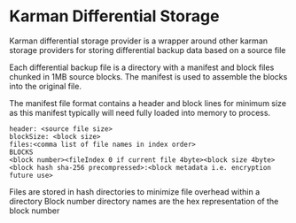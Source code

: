 # Karman Differential Storage

Karman differential storage provider is a wrapper around other karman storage providers for storing
differential backup data based on a source file

Each differential backup file is a directory with a manifest and block files
chunked in 1MB source blocks. The manifest is used to assemble the blocks into the original file.

The manifest file format contains a header and block lines for minimum size
as this manifest typically will need fully loaded into memory to process.

```
header: <source file size>
blockSize: <block size>
files:<comma list of file names in index order>
BLOCKS
<block number><fileIndex 0 if current file 4byte><block size 4byte><block hash sha-256 precompressed>:<block metadata i.e. encryption future use>
```

Files are stored in hash directories to minimize file overhead within a directory
Block number directory names are the hex representation of the block number




